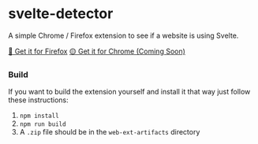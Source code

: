 # svelte-detector

A simple Chrome / Firefox extension to see if a website is using Svelte.

[🦊 Get it for Firefox](https://addons.mozilla.org/en-US/firefox/addon/svelte-detector/)
[🟡 Get it for Chrome (Coming Soon)](https://github.com/alb/svelte-detector/)

### Build
If you want to build the extension yourself and install it that way just follow these instructions:
1. `npm install`
2. `npm run build`
3. A `.zip` file should be in the `web-ext-artifacts` directory
